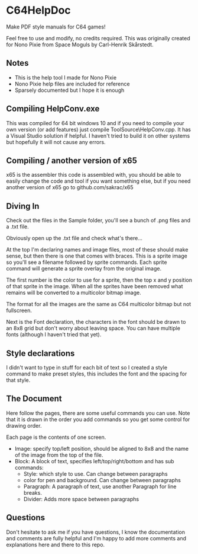 # C64HelpDoc

Make PDF style manuals for C64 games!

Feel free to use and modify, no credits required. This was originally created for Nono Pixie from Space Moguls by Carl-Henrik Skårstedt.

## Notes

* This is the help tool I made for Nono Pixie
* Nono Pixie help files are included for reference
* Sparsely documented but I hope it is enough

## Compiling HelpConv.exe

This was compiled for 64 bit windows 10 and if you need to compile your own version (or add features) just compile ToolSource\HelpConv.cpp. It has a Visual Studio solution if helpful. I haven't tried to build it on other systems but hopefully it will not cause any errors.

## Compiling / another version of x65

x65 is the assembler this code is assembled with, you should be able to easily change the code and tool if you want something else, but if you need another version of x65 go to github.com/sakrac/x65

## Diving In

Check out the files in the Sample folder, you'll see a bunch of .png files and a .txt file.

Obviously open up the .txt file and check what's there...

At the top I'm declaring names and image files, most of these should make sense, but then there is one that comes with braces. This is a sprite image so you'll see a filename followed by sprite commands. Each sprite command will generate a sprite overlay from the original image.

The first number is the color to use for a sprite, then the top x and y position of that sprite in the image. When all the sprites have been removed what remains will be converted to a multicolor bitmap image.

The format for all the images are the same as C64 multicolor bitmap but not fullscreen.

Next is the Font declaration, the characters in the font should be drawn to an 8x8 grid but don't worry about leaving space. You can have multiple fonts (although I haven't tried that yet).

## Style declarations

I didn't want to type in stuff for each bit of text so I created a style command to make preset styles, this includes the font and the spacing for that style.

## The Document

Here follow the pages, there are some useful commands you can use. Note that it is drawn in the order you add commands so you get some control for drawing order.

Each page is the contents of one screen.

* Image: specify top/left position, should be aligned to 8x8 and the name of the image from the top of the file.
* Block: A block of text, specifies left/top/right/bottom and has sub commands:
	- Style: which style to use. Can change between paragraphs
	- color for pen and background. Can change between paragraphs
	- Paragraph: A paragraph of text, use another Paragraph for line breaks.
	- Divider: Adds more space between paragraphs

## Questions

Don't hesitate to ask me if you have questions, I know the documentation and comments are fully helpful and I'm happy to add more comments and explanations here and there to this repo.